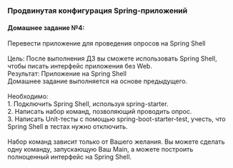 <h3>Продвинутая конфигурация Spring-приложений</h3>
<h4>Домашнее задание №4:</h4>
<div class="text text_p-small text_default">Перевести приложение для проведения опросов на Spring Shell</div>
<div class="text text_p-small text_default">&nbsp;</div>
<div class="text text_p-small text_default">Цель: После выполнения ДЗ вы сможете использовать Spring Shell, чтобы писать интерфейс приложения без Web.</div>
<div class="text text_p-small text_default">Результат: Приложение на Spring Shell</div>
<div class="text text_p-small text_default">Домашнее задание выполняется на основе предыдущего.<br /><br />Необходимо:<br />1. Подключить Spring Shell, используя spring-starter.<br />2. Написать набор команд, позволяющий проводить опрос.<br />3. Написать Unit-тесты с помощью spring-boot-starter-test, учесть, что Spring Shell в тестах нужно отключить.<br /><br />Набор команд зависит только от Вашего желания. Вы можете сделать одну команду, запускающую Ваш Main, а можете построить полноценный интерфейс на Spring Shell.</div>